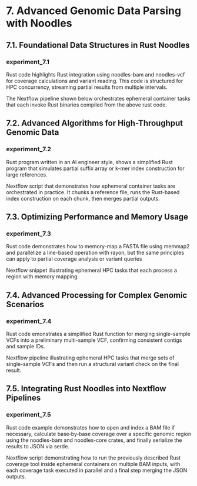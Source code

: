 # 7. Advanced Genomic Data Parsing with Noodles

## 7.1. Foundational Data Structures in Rust Noodles

### experiment_7.1
Rust code highlights Rust integration using noodles-bam and noodles-vcf for coverage calculations and variant reading. This code is structured for HPC concurrency, streaming partial results from multiple intervals.

The Nextflow pipeline shown below orchestrates ephemeral container tasks that each invoke Rust binaries compiled from the above rust code.

## 7.2. Advanced Algorithms for High-Throughput Genomic Data

### experiment_7.2
Rust program written in an AI engineer style, shows a simplified Rust program that simulates partial suffix array or k-mer index construction for large references.

Nextflow script that demonstrates how ephemeral container tasks are orchestrated in practice. It chunks a reference file, runs the Rust-based index construction on each chunk, then merges partial outputs.

## 7.3. Optimizing Performance and Memory Usage

### experiment_7.3
Rust code demonstrates how to memory-map a FASTA file using memmap2 and parallelize a line-based operation with rayon, but the same principles can apply to partial coverage analysis or variant queries

Nextflow snippet illustrating ephemeral HPC tasks that each process a region with memory mapping.

## 7.4. Advanced Processing for Complex Genomic Scenarios

### experiment_7.4
Rust code emonstrates a simplified Rust function for merging single-sample VCFs into a preliminary multi-sample VCF, confirming consistent contigs and sample IDs.

Nextflow pipeline illustrating ephemeral HPC tasks that merge sets of single-sample VCFs and then run a structural variant check on the final result.

## 7.5. Integrating Rust Noodles into Nextflow Pipelines

### experiment_7.5
Rust code example demonstrates how to open and index a BAM file if necessary, calculate base‐by‐base coverage over a specific genomic region using the noodles-bam and noodles-core crates, and finally serialize the results to JSON via serde.

Nextflow script demonstrating how to run the previously described Rust coverage tool inside ephemeral containers on multiple BAM inputs, with each coverage task executed in parallel and a final step merging the JSON outputs.
